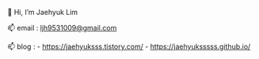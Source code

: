 👋 Hi, I’m Jaehyuk Lim


📫 email : ljh9531009@gmail.com

📫 blog : - https://jaehyuksss.tistory.com/ 
          - https://jaehyuksssss.github.io/

<br/>
<!---
Jaehyuksssss/Jaehyuksssss is a ✨ special ✨ repository because its `README.md` (this file) appears on your GitHub profile.
You can click the Preview link to take a look at your changes.
--->

